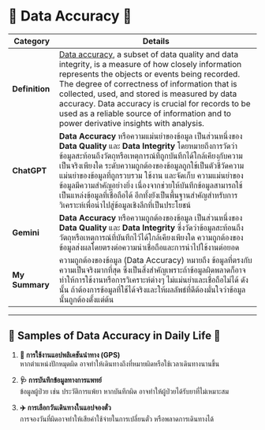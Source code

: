 # 🌟 **Data Accuracy** 🌟

| **Category**      | **Details**                                                                                                                                                        |
|--------------------|------------------------------------------------------------------------------------------------------------------------------------------------------------------|
| **Definition**     | [Data accuracy](https://www.sailpoint.com/identity-library/data-accuracy), a subset of data quality and data integrity, is a measure of how closely information represents the objects or events being recorded. The degree of correctness of information that is collected, used, and stored is measured by data accuracy. Data accuracy is crucial for records to be used as a reliable source of information and to power derivative insights with analysis. |
| **ChatGPT**        | **Data Accuracy** หรือความแม่นยำของข้อมูล เป็นส่วนหนึ่งของ **Data Quality** และ **Data Integrity** โดยหมายถึงการวัดว่าข้อมูลสะท้อนถึงวัตถุหรือเหตุการณ์ที่ถูกบันทึกได้ใกล้เคียงกับความเป็นจริงเพียงใด ระดับความถูกต้องของข้อมูลถูกใช้เป็นตัวชี้วัดความแม่นยำของข้อมูลที่ถูกรวบรวม ใช้งาน และจัดเก็บ ความแม่นยำของข้อมูลมีความสำคัญอย่างยิ่ง เนื่องจากช่วยให้บันทึกข้อมูลสามารถใช้เป็นแหล่งข้อมูลที่เชื่อถือได้ อีกทั้งยังเป็นพื้นฐานสำคัญสำหรับการวิเคราะห์เพื่อนำไปสู่ข้อมูลเชิงลึกที่เป็นประโยชน์ |
| **Gemini**         | **Data Accuracy** หรือความถูกต้องของข้อมูล เป็นส่วนหนึ่งของ **Data Quality** และ **Data Integrity** ซึ่งวัดว่าข้อมูลสะท้อนถึงวัตถุหรือเหตุการณ์ที่บันทึกไว้ได้ใกล้เคียงเพียงใด ความถูกต้องของข้อมูลส่งผลโดยตรงต่อความน่าเชื่อถือและการนำไปใช้งานต่อยอด |
| **My Summary**     | ความถูกต้องของข้อมูล (Data Accuracy) หมายถึง ข้อมูลที่ตรงกับความเป็นจริงมากที่สุด ซึ่งเป็นสิ่งสำคัญเพราะถ้าข้อมูลผิดพลาดก็อาจทำให้การใช้งานหรือการวิเคราะห์ต่างๆ ไม่แม่นยำและเชื่อถือไม่ได้ ดังนั้น ถ้าต้องการข้อมูลที่ใช้ได้จริงและให้ผลลัพธ์ที่ดีต้องมั่นใจว่าข้อมูลนั้นถูกต้องตั้งแต่ต้น |

---

## 🎯 **Samples of Data Accuracy in Daily Life** 🎯  

1. **📍 การใช้งานแอปพลิเคชันนำทาง (GPS)**  
   หากตำแหน่งปักหมุดผิด อาจทำให้เดินทางถึงที่หมายผิดหรือใช้เวลาเดินทางนานขึ้น  

2. **🩺 การบันทึกข้อมูลทางการแพทย์**  
   ข้อมูลผู้ป่วย เช่น ประวัติการแพ้ยา หากบันทึกผิด อาจทำให้ผู้ป่วยได้รับยาที่ไม่เหมาะสม  

3. **✈️ การเลือกวันเดินทางในแอปจองตั๋ว**  
   การจองวันที่ผิดอาจทำให้เสียค่าใช้จ่ายในการเปลี่ยนตั๋ว หรือพลาดการเดินทางได้  
